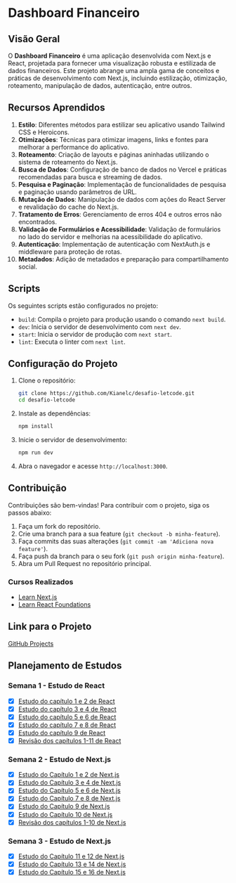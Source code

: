 # Dashboard Financeiro

## Visão Geral

O **Dashboard Financeiro** é uma aplicação desenvolvida com Next.js e React, projetada para fornecer uma visualização robusta e estilizada de dados financeiros. Este projeto abrange uma ampla gama de conceitos e práticas de desenvolvimento com Next.js, incluindo estilização, otimização, roteamento, manipulação de dados, autenticação, entre outros.

## Recursos Aprendidos

1. **Estilo**: Diferentes métodos para estilizar seu aplicativo usando Tailwind CSS e Heroicons.
2. **Otimizações**: Técnicas para otimizar imagens, links e fontes para melhorar a performance do aplicativo.
3. **Roteamento**: Criação de layouts e páginas aninhadas utilizando o sistema de roteamento do Next.js.
4. **Busca de Dados**: Configuração de banco de dados no Vercel e práticas recomendadas para busca e streaming de dados.
5. **Pesquisa e Paginação**: Implementação de funcionalidades de pesquisa e paginação usando parâmetros de URL.
6. **Mutação de Dados**: Manipulação de dados com ações do React Server e revalidação do cache do Next.js.
7. **Tratamento de Erros**: Gerenciamento de erros 404 e outros erros não encontrados.
8. **Validação de Formulários e Acessibilidade**: Validação de formulários no lado do servidor e melhorias na acessibilidade do aplicativo.
9. **Autenticação**: Implementação de autenticação com NextAuth.js e middleware para proteção de rotas.
10. **Metadados**: Adição de metadados e preparação para compartilhamento social.

## Scripts

Os seguintes scripts estão configurados no projeto:

- `build`: Compila o projeto para produção usando o comando `next build`.
- `dev`: Inicia o servidor de desenvolvimento com `next dev`.
- `start`: Inicia o servidor de produção com `next start`.
- `lint`: Executa o linter com `next lint`.

## Configuração do Projeto

1. Clone o repositório:

   ```bash
   git clone https://github.com/Kianelc/desafio-letcode.git
   cd desafio-letcode
   ```

2. Instale as dependências:

   ```bash
   npm install
   ```

3. Inicie o servidor de desenvolvimento:

   ```bash
   npm run dev
   ```

4. Abra o navegador e acesse `http://localhost:3000`.

## Contribuição

Contribuições são bem-vindas! Para contribuir com o projeto, siga os passos abaixo:

1. Faça um fork do repositório.
2. Crie uma branch para a sua feature (`git checkout -b minha-feature`).
3. Faça commits das suas alterações (`git commit -am 'Adiciona nova feature'`).
4. Faça push da branch para o seu fork (`git push origin minha-feature`).
5. Abra um Pull Request no repositório principal.

### Cursos Realizados

- [Learn Next.js](https://nextjs.org/learn)
- [Learn React Foundations](https://nextjs.org/learn/react-foundations)

## Link para o Projeto

[GitHub Projects](https://github.com/users/Kianelc/projects/2)

## Planejamento de Estudos

### Semana 1 - Estudo de React

- [x] [Estudo do capítulo 1 e 2 de React](https://github.com/Kianelc/desafio-letcode/issues/1)
- [x] [Estudo do capítulo 3 e 4 de React](https://github.com/Kianelc/desafio-letcode/issues/2)
- [x] [Estudo do capítulo 5 e 6 de React](https://github.com/Kianelc/desafio-letcode/issues/3)
- [x] [Estudo do capítulo 7 e 8 de React](https://github.com/Kianelc/desafio-letcode/issues/4)
- [x] [Estudo do capítulo 9 de React](https://github.com/Kianelc/desafio-letcode/issues/5)
- [x] [Revisão dos capítulos 1-11 de React](https://github.com/Kianelc/desafio-letcode/issues/6)

### Semana 2 - Estudo de Next.js

- [x] [Estudo do Capítulo 1 e 2 de Next.js](https://github.com/Kianelc/desafio-letcode/issues/7)
- [x] [Estudo do Capítulo 3 e 4 de Next.js](https://github.com/Kianelc/desafio-letcode/issues/8)
- [x] [Estudo do Capítulo 5 e 6 de Next.js](https://github.com/Kianelc/desafio-letcode/issues/9)
- [x] [Estudo do Capítulo 7 e 8 de Next.js](https://github.com/Kianelc/desafio-letcode/issues/10)
- [x] [Estudo do Capítulo 9 de Next.js](https://github.com/Kianelc/desafio-letcode/issues/11)
- [x] [Estudo do Capítulo 10 de Next.js](https://github.com/Kianelc/desafio-letcode/issues/12)
- [x] [Revisão dos capítulos 1-10 de Next.js](https://github.com/Kianelc/desafio-letcode/issues/13)

### Semana 3 - Estudo de Next.js

- [x] [Estudo do Capítulo 11 e 12 de Next.js](https://github.com/Kianelc/desafio-letcode/issues/14)
- [x] [Estudo do Capítulo 13 e 14 de Next.js](https://github.com/Kianelc/desafio-letcode/issues/15)
- [x] [Estudo do Capítulo 15 e 16 de Next.js](https://github.com/Kianelc/desafio-letcode/issues/16)
